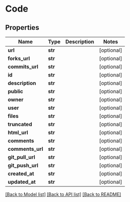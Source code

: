 # Code

## Properties
Name | Type | Description | Notes
------------ | ------------- | ------------- | -------------
**url** | **str** |  | [optional] 
**forks_url** | **str** |  | [optional] 
**commits_url** | **str** |  | [optional] 
**id** | **str** |  | [optional] 
**description** | **str** |  | [optional] 
**public** | **str** |  | [optional] 
**owner** | **str** |  | [optional] 
**user** | **str** |  | [optional] 
**files** | **str** |  | [optional] 
**truncated** | **str** |  | [optional] 
**html_url** | **str** |  | [optional] 
**comments** | **str** |  | [optional] 
**comments_url** | **str** |  | [optional] 
**git_pull_url** | **str** |  | [optional] 
**git_push_url** | **str** |  | [optional] 
**created_at** | **str** |  | [optional] 
**updated_at** | **str** |  | [optional] 

[[Back to Model list]](../README.md#documentation-for-models) [[Back to API list]](../README.md#documentation-for-api-endpoints) [[Back to README]](../README.md)


